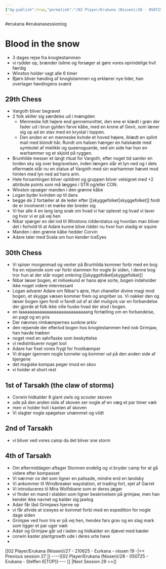 ```yaml
---
{"dg-publish":true,"permalink":"/02 Player/Erukana (Nissen)/28 - 050725 - Erukana - Steffen 6/"}
---
```


#erukana #erukanasessionlog 


# Blood in the snow 
- 3 dages rejse fra knoglestammen 
- vi rydder op, brænder Isilme og forsøger at gøre vores oprindelige hvil færdig
- Winston holder vagt alle 6 timer 
- Bjørn bliver høvding af knoglstammen og erklærer nye tider, han overtager høvdingens sværd

## 29th Chess 
- Vargoth bliver begravet 
- 2 folk skiller sig særdeles ud i mængden
	- Menneske lidt højere end gennemsnittet, den ene er klædt i grøn der fader ud i brun gylden farve kåbe, med en krone af Gevir, som læner sig op ad en stav med en krystal i toppen.
	- Den anden er en menneske kvinde et hoved højere, iklædt en splint mail med blondt hår. Rundt om halsen hænger en halskæde med symbolet af mielikki og queensguarde, ved sin side har hun en warhammer og et skjold på ryggen. 
- Brunhilde messer et langt ritual for Vargoth, efter noget tid samler en torden sky sig over begravelsen, inden længen slår et lyn ned og i dets eftermæle står nu en statue af Vargoth med sin warhammer hævet mod himlen med lyn ned ad hans arm. 
- Hele forsamlingen bliver opildnet og gruppen bliver velsignet med +2 attribute points som må lægges i STR og/eller CON. 
- Winston opsøger manden i den grønne kåbe
- Logan byder kvinden op til dans
- begge de 2 fortæller at de leder efter [[skyggefolket\|skyggefolket]] fordi de er involveret i et mørke der breder sig 
- Vi har alle 4 en lang lang snak om hvad vi har oplevet og hvad vi laver og hvor vi er på vej hen 
- Nibar spørger en del ind til Winstons ridderstatus og hvordan man bliver det i forhold til at Adare kunne blive ridder nu hvor hun stadig er squire 
- Manden i den grønne kåbe hedder Corvin
- Adare taler med Svala om hun kender IceEyes 

## 30th Chess
- Vi spiser morgenmad og venter på Brunhilda kommer forbi med en bog fra en rejsende som var forbi stammen for nogle år siden, i denne bog tror hun at der står noget omkring [[skyggefolket\|skyggefolket]] 
- Nibar læser bogen, et milisekund er hans øjne sorte, bogen indeholder ikke noget videre interressant
- Logan advarer Adare om Nibar's øjne, Hun chaneller divine magi mod bogen, et skygge væsen kommer frem og angriber os. Vi nakker den og læser bogen igen fordi vi fandt ud af at det muligvis var en forbandelse der gjorde at folk ikke ville huske hvad der stod i bogen.
- en laaaaaaaaaaaaaaaaaaaaaaaaaaaang fortælling om en forbandelse, en pagt og en pris 
- Der nævnes rimkæmpernes sunkne arkiv 
- den rejsende der efterlod bogen hos knoglestammen hed nok Grimjaw, han havde træben
- noget med en sølvflaske som beskyttelse 
- vi redistribuerer noget loot 
- Adare har fixet vores frygt for frostkæmper
- Vi drager igennem nogle tunneler og kommer ud på den anden side af bjergene 
- det magiske kompas peger imod en skov 
- vi holder et short rest 

## 1st of Tarsakh (the claw of storms)
- Corwin hidkalder 8 giant owls og scouter skoven 
- ude på den anden side af skoven ser nogle af en væg et par timer væk 
- men vi holder hvil i kanten af skoven 
- Vi slagter nogle spøgelser uhæmmet og vildt

## 2nd of Tarsakh 
- vi bliver ved vores camp da det bliver sne storm 

## 4th of Tarsakh 
- Om eftermiddagen aftager Stormen endelig og vi bryder camp for at gå videre efter kompasset
- Vi nærmer os det som ligner en palisade, mindre end en landsby 
- Vi ankommer til Windbreaker waystation, et trading fort, ejet af Garret 
- Vi introduceres til Mira Wolfsbane som er deres jæger
- vi finder en mand i stalden som ligner beskrivelsen på grimjaw, men han kender ikke navnet og kalder sig jawlog
- Adair får låst Grimjaws hjerne op 
- vi får afvide at iceeyes er kommet forbi med en expedition for nogle dage siden
- Grimjaw ved hvor Iris er på vej hen, hendes fars grav og en slag mark som ligger et par uger væk
- Adair og Grimjaw går ud i laden og hidkalder en djævel med kæder 
- corwin kaster plantgrowth ude i deres urte have 
- 








[[02 Player/Erukana (Nissen)/27 - 210625 - Eurkana - nissen 19 -\|<< Previous session 27 ]] ----[[02 Player/Erukana (Nissen)/28 - 050725 - Erukana - Steffen 6\|TOP]]----  [[ \|Next Session 29  >>]]